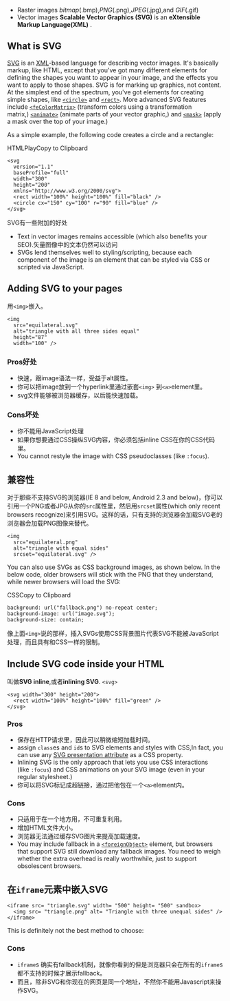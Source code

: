 - Raster images *bitmap*(.bmp),*PNG*(.png),*JPEG*(.jpg),and *GIF*(.gif)
- Vector images
**Scalable Vector Graphics (SVG)** is an **eXtensible Markup Language(XML)** .

## What is SVG
[SVG](https://developer.mozilla.org/en-US/docs/Web/SVG) is an [XML](https://developer.mozilla.org/en-US/docs/Glossary/XML)-based language for describing vector images. It's basically markup, like HTML, except that you've got many different elements for defining the shapes you want to appear in your image, and the effects you want to apply to those shapes. SVG is for marking up graphics, not content. At the simplest end of the spectrum, you've got elements for creating simple shapes, like [`<circle>`](https://developer.mozilla.org/en-US/docs/Web/SVG/Element/circle) and [`<rect>`](https://developer.mozilla.org/en-US/docs/Web/SVG/Element/rect). More advanced SVG features include [`<feColorMatrix>`](https://developer.mozilla.org/en-US/docs/Web/SVG/Element/feColorMatrix) (transform colors using a transformation matrix,) [`<animate>`](https://developer.mozilla.org/en-US/docs/Web/SVG/Element/animate) (animate parts of your vector graphic,) and [`<mask>`](https://developer.mozilla.org/en-US/docs/Web/SVG/Element/mask) (apply a mask over the top of your image.)

As a simple example, the following code creates a circle and a rectangle:

HTMLPlayCopy to Clipboard

```
<svg
  version="1.1"
  baseProfile="full"
  width="300"
  height="200"
  xmlns="http://www.w3.org/2000/svg">
  <rect width="100%" height="100%" fill="black" />
  <circle cx="150" cy="100" r="90" fill="blue" />
</svg>
```

SVG有一些附加的好处
- Text in vector images remains accessible (which also benefits your SEO).矢量图像中的文本仍然可以访问
- SVGs lend themselves well to styling/scripting, because each component of the image is an element that can be styled via CSS or scripted via JavaScript.

## Adding SVG to your pages

用`<img>`嵌入。
```
<img
  src="equilateral.svg"
  alt="triangle with all three sides equal"
  height="87"
  width="100" />
```

### Pros好处
- 快速，跟image语法一样，受益于alt属性。
- 你可以把image放到一个hyperlink里通过嵌套`<img>` 到`<a>`element里。
- svg文件能够被浏览器缓存，以后能快速加载。

### Cons坏处
- 你不能用JavaScript处理
- 如果你想要通过CSS操纵SVG内容，你必须包括inline CSS在你的CSS代码里。
- You cannot restyle the image with CSS pseudoclasses (like `:focus`).

## 兼容性
对于那些不支持SVG的浏览器(IE 8 and below, Android 2.3 and below)，你可以引用一个PNG或者JPG从你的`src`属性里，然后用`srcset`属性(which only recent browsers recognize)来引用SVG。这样的话，只有支持的浏览器会加载SVG老的浏览器会加载PNG图像来替代。

```
<img
  src="equilateral.png"
  alt="triangle with equal sides"
  srcset="equilateral.svg" />
```

You can also use SVGs as CSS background images, as shown below. In the below code, older browsers will stick with the PNG that they understand, while newer browsers will load the SVG:

CSSCopy to Clipboard

```
background: url("fallback.png") no-repeat center;
background-image: url("image.svg");
background-size: contain;
```
像上面`<img>`说的那样，插入SVGs使用CSS背景图片代表SVG不能被JavaScript处理，而且具有和CSS一样的限制。


## Include SVG code inside your HTML
叫做**SVG inline**,或者**inlining SVG**.
`<svg>`

```
<svg width="300" height="200">
  <rect width="100%" height="100%" fill="green" />
</svg>
```

### Pros
- 保存在HTTP请求里，因此可以稍微缩短加载时间。
- assign `class`es and `id`s to SVG elements and styles with CSS,In fact, you can use any [SVG presentation attribute](https://developer.mozilla.org/en-US/docs/Web/SVG/Attribute#presentation_attributes) as a CSS property.
- Inlining SVG is the only approach that lets you use CSS interactions (like `:focus`) and CSS animations on your SVG image (even in your regular stylesheet.)
- 你可以将SVG标记成超链接，通过把他包在一个`<a>`element内。
### Cons
- 只适用于在一个地方用，不可重复利用。
- 增加HTML文件大小。
- 浏览器无法通过缓存SVG图片来提高加载速度。
- You may include fallback in a [`<foreignObject>`](https://developer.mozilla.org/en-US/docs/Web/SVG/Element/foreignObject) element, but browsers that support SVG still download any fallback images. You need to weigh whether the extra overhead is really worthwhile, just to support obsolescent browsers.

## 在`iframe`元素中嵌入SVG
```
<iframe src= "triangle.svg" width= "500" height= "500" sandbox>
  <img src= "triangle.png" alt= "Triangle with three unequal sides" />
</iframe>
```
This is definitely not the best method to choose:
### Cons
- `iframe`s 确实有fallback机制，就像你看到的但是浏览器只会在所有的`iframe`s都不支持的时候才展示fallback。
- 而且，除非SVG和你现在的网页是同一个地址，不然你不能用Javascript来操作SVG。